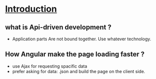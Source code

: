 
[Introduction](http://campus.codeschool.com/courses/shaping-up-with-angular-js/level/1/section/1/creating-a-store-module)
===


what is Api-driven development ?
-----
- Application parts Are not bound together. Use whatever technology.

How Angular make the page loading faster ? 
-------
- use Ajax for requesting spacific data
- prefer asking for data: .json and build the page on the client side.


